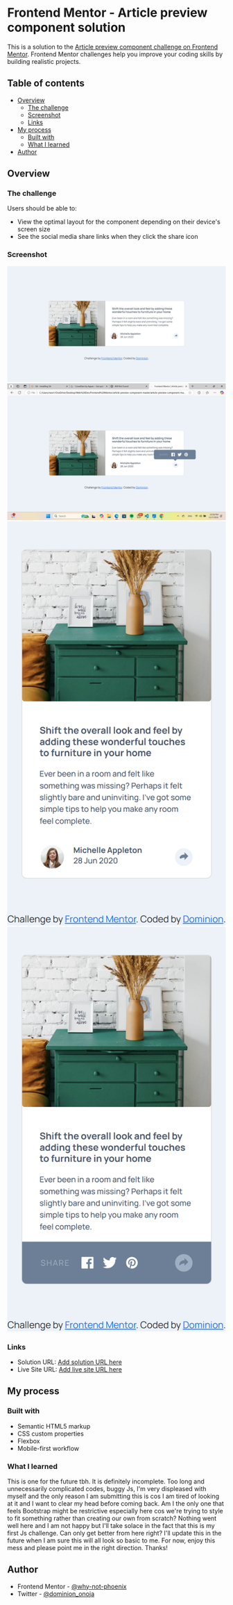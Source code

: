 # Frontend Mentor - Article preview component solution

This is a solution to the [Article preview component challenge on Frontend Mentor](https://www.frontendmentor.io/challenges/article-preview-component-dYBN_pYFT). Frontend Mentor challenges help you improve your coding skills by building realistic projects. 

## Table of contents

- [Overview](#overview)
  - [The challenge](#the-challenge)
  - [Screenshot](#screenshot)
  - [Links](#links)
- [My process](#my-process)
  - [Built with](#built-with)
  - [What I learned](#what-i-learned)
- [Author](#author)


## Overview

### The challenge

Users should be able to:

- View the optimal layout for the component depending on their device's screen size
- See the social media share links when they click the share icon

### Screenshot

![](./design/screenshot-desktop.jpeg)
![](./design/screenshot-desktop-active.png)
![](./design/screenshot-mobile.png)
![](./design/screenshot-mobile-active.png)


### Links

- Solution URL: [Add solution URL here](https://your-solution-url.com)
- Live Site URL: [Add live site URL here](https://your-live-site-url.com)

## My process

### Built with

- Semantic HTML5 markup
- CSS custom properties
- Flexbox
- Mobile-first workflow

### What I learned

This is one for the future tbh. 
It is definitely incomplete. Too long and unnecessarily complicated codes, buggy Js, I'm very displeased with myself and the only reason I am submitting this is cos I am tired of looking at it and I want to clear my head before coming back. 
Am I the only one that feels Bootstrap might be restrictive especially here cos we're trying to style to fit something rather than creating our own from scratch?
Nothing went well here and I am not happy but I'll take solace in the fact that this is my first Js challenge. Can only get better from here right?
I'll update this in the future when I am sure this will all look so basic to me. For now, enjoy this mess and please point me in the right direction. Thanks!

## Author

- Frontend Mentor - [@why-not-phoenix](https://www.frontendmentor.io/profile/why-not-phoenix)
- Twitter - [@dominion_onoja](https://x.com/dominion_onoja?t=RAWgmHy3YlUySDiPDnZS2g&s=09)

